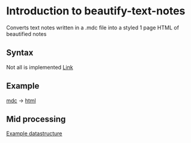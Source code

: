 # Introduction to beautify-text-notes

Converts text notes written in a .mdc file into a styled 1 page HTML of beautified notes

## Syntax

Not all is implemented
[Link](./syntax.txt)

## Example

[mdc](./test1.mdc) -> [html](./test1.html)

## Mid processing

[Example datastructure](./old-structure.edn)
